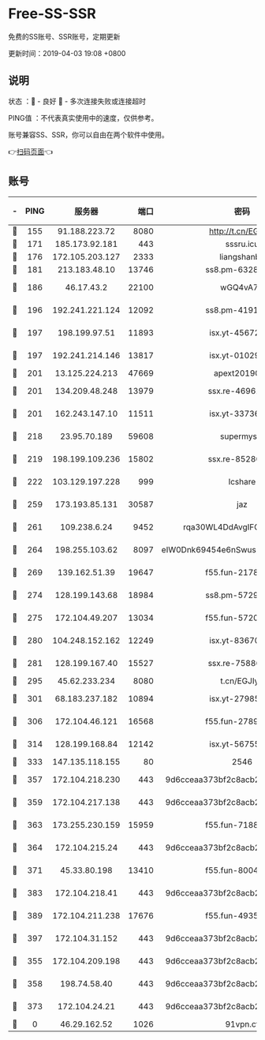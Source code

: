 # Free-SS-SSR

免费的SS账号、SSR账号，定期更新

更新时间：2019-04-03 19:08 +0800

## 说明

状态     ：🙂 - 良好 🙁 - 多次连接失败或连接超时

PING值   ：不代表真实使用中的速度，仅供参考。

账号兼容SS、SSR，你可以自由在两个软件中使用。

👉[扫码页面](https://liesauer.github.io/Free-SS-SSR/)👈

## 账号

|-|PING|服务器|端口|密码|加密方式|区域|
|:----:|:----:|:-----:|-----:|:----:|:----:|:----:|
|🙂|155|91.188.223.72|8080|http://t.cn/EGJIyrl|rc4-md5|RU|
|🙂|171|185.173.92.181|443|sssru.icu|rc4-md5|RU|
|🙂|176|172.105.203.127|2333|liangshanbo|chacha20|JP|
|🙂|181|213.183.48.10|13746|ss8.pm-63283999|rc4-md5|RU|
|🙂|186|46.17.43.2|22100|wGQ4vA7D|aes-256-gcm|RU|
|🙂|196|192.241.221.124|12092|ss8.pm-41911201|aes-256-cfb|US|
|🙂|197|198.199.97.51|11893|isx.yt-45672617|aes-256-cfb|US|
|🙂|197|192.241.214.146|13817|isx.yt-01029416|aes-256-cfb|US|
|🙂|201|13.125.224.213|47669|apext2019001|chacha20|KR|
|🙂|201|134.209.48.248|13979|ssx.re-46961162|aes-256-cfb|US|
|🙂|201|162.243.147.10|11511|isx.yt-33736673|aes-256-cfb|US|
|🙂|218|23.95.70.189|59608|supermyssr|chacha20-ietf|US|
|🙂|219|198.199.109.236|15802|ssx.re-85280053|aes-256-cfb|US|
|🙂|222|103.129.197.228|999|lcshare|aes-256-cfb|US|
|🙂|259|173.193.85.131|30587|jaz|aes-256-cfb|US|
|🙂|261|109.238.6.24|9452|rqa30WL4DdAvgIFG6Fs3znzTa|aes-256-cfb|FR|
|🙂|264|198.255.103.62|8097|eIW0Dnk69454e6nSwuspv9DmS201tQ0D|aes-256-cfb|US|
|🙂|269|139.162.51.39|19647|f55.fun-21784781|aes-256-cfb|SG|
|🙂|274|128.199.143.68|18984|ss8.pm-57296446|aes-256-cfb|SG|
|🙂|275|172.104.49.207|13034|f55.fun-57205001|aes-256-cfb|SG|
|🙂|280|104.248.152.162|12249|isx.yt-83670895|aes-256-cfb|SG|
|🙂|281|128.199.167.40|15527|ssx.re-75886099|aes-256-cfb|SG|
|🙂|295|45.62.233.234|8080|t.cn/EGJIyrl|rc4-md5|CA|
|🙂|301|68.183.237.182|10894|isx.yt-27985079|aes-256-cfb|SG|
|🙂|306|172.104.46.121|16568|f55.fun-27893685|aes-256-cfb|SG|
|🙂|314|128.199.168.84|12142|isx.yt-56755881|aes-256-cfb|SG|
|🙂|333|147.135.118.155|80|2546|chacha20|US|
|🙂|357|172.104.218.230|443|9d6cceaa373bf2c8acb22e60b6a58be6|aes-256-cfb|US|
|🙂|359|172.104.217.138|443|9d6cceaa373bf2c8acb22e60b6a58be6|aes-256-cfb|US|
|🙂|363|173.255.230.159|15959|f55.fun-71881782|aes-256-cfb|US|
|🙂|364|172.104.215.24|443|9d6cceaa373bf2c8acb22e60b6a58be6|aes-256-cfb|US|
|🙂|371|45.33.80.198|13410|f55.fun-80042240|aes-256-cfb|US|
|🙂|383|172.104.218.41|443|9d6cceaa373bf2c8acb22e60b6a58be6|aes-256-cfb|US|
|🙂|389|172.104.211.238|17676|f55.fun-49358737|aes-256-cfb|US|
|🙂|397|172.104.31.152|443|9d6cceaa373bf2c8acb22e60b6a58be6|aes-256-cfb|US|
|🙁|355|172.104.209.198|443|9d6cceaa373bf2c8acb22e60b6a58be6|aes-256-cfb|US|
|🙁|358|198.74.58.40|443|9d6cceaa373bf2c8acb22e60b6a58be6|aes-256-cfb|US|
|🙁|373|172.104.24.21|443|9d6cceaa373bf2c8acb22e60b6a58be6|aes-256-cfb|US|
|🙁|0|46.29.162.52|1026|91vpn.cf|rc4-md5|RU|
